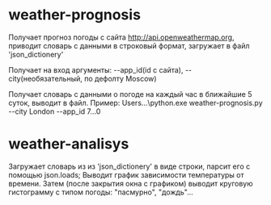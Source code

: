 # weather-prognosis

Получает прогноз погоды с сайта http://api.openweathermap.org, приводит словарь с данными в строковый формат, загружает в файл 'json_dictionery'

Получает на вход аргументы:
--app_id(id с сайта),
--city(необязательный, по дефолту Moscow)

Получает словарь с данными о погоде на каждый час в ближайшие 5 суток, выводит в файл.
Пример:
Users\...\python.exe weather-prognosis.py --city London --app_id 7...0

# weather-analisys
Загружает словарь из из 'json_dictionery' в виде строки, парсит его с помощью json.loads;
Выводит график зависимости температуры от времени.
Затем (после закрытия окна с графиком) выводит круговую гистограмму с типом погоды: "пасмурно", "дождь"...
